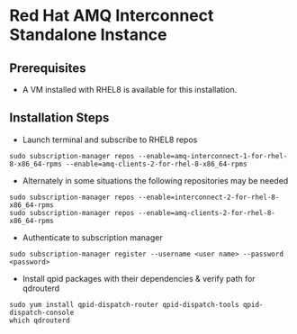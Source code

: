 # Red Hat AMQ Interconnect Standalone Instance 

## Prerequisites
* A VM installed with RHEL8 is available for this installation.

## Installation Steps
* Launch terminal and subscribe to RHEL8 repos
```shell
sudo subscription-manager repos --enable=amq-interconnect-1-for-rhel-8-x86_64-rpms --enable=amq-clients-2-for-rhel-8-x86_64-rpms
```

* Alternately in some situations the following repositories may be needed
```shell
sudo subscription-manager repos --enable=interconnect-2-for-rhel-8-x86_64-rpms
sudo subscription-manager repos --enable=amq-clients-2-for-rhel-8-x86_64-rpms
```

* Authenticate to subscription manager
```shell
sudo subscription-manager register --username <user name> --password <password>
```


* Install qpid packages with their dependencies & verify path for qdrouterd
```shell
sudo yum install qpid-dispatch-router qpid-dispatch-tools qpid-dispatch-console
which qdrouterd
```